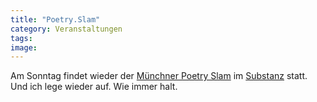 ```yaml
---
title: "Poetry.Slam"
category: Veranstaltungen
tags: 
image: 
---
```


Am Sonntag findet wieder der [Münchner Poetry Slam](http://www.planetslam.de/munichslam.php) im [Substanz](http://www.substanz-club.de) statt. Und ich lege wieder auf. Wie immer halt.